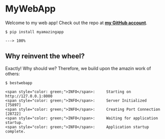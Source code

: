 # MyWebApp

Welcome to my web app! Check out the repo at <a href='https://github.com/Blastorios' class="external-link" target="_blank"><strong>my GitHub account</strong></a>.

<div class="termy">

```console
$ pip install myamazingapp

---> 100%
```

</div>

## Why reinvent the wheel?

Exactly! Why should we? Therefore, we build upon the amazin work of others:

<div class="termy">

```console
$ bestwebapp

<span style="color: green;">INFO</span>:     Starting on http://127.0.0.1:8000
<span style="color: green;">INFO</span>:     Server Initialized [75897]
<span style="color: green;">INFO</span>:     Creating Port Connection [28722]
<span style="color: green;">INFO</span>:     Waiting for application startup.
<span style="color: green;">INFO</span>:     Application startup complete.
```

</div>